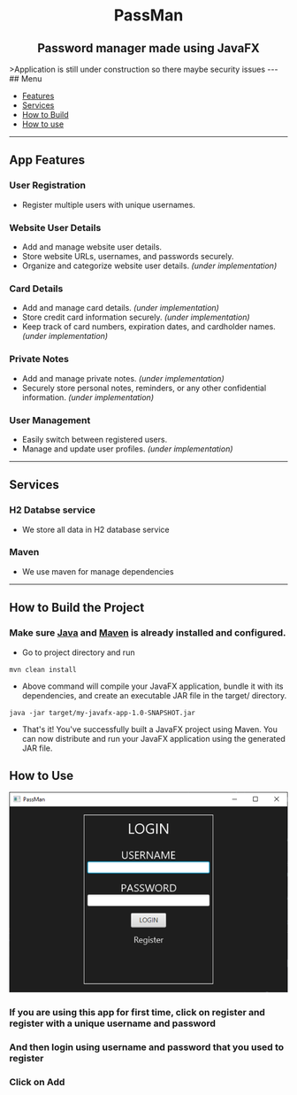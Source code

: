 # <h1 align="center">PassMan</h1>
<h2 align="center">Password manager made using JavaFX</h1>
>Application is still under construction so there maybe security issues
---
## Menu

- [Features](#app-features)
- [Services](#services)
- [How to Build](#build)
- [How to use](#use)

---
## App Features <a name="app-features"></a>

### User Registration
- Register multiple users with unique usernames.

### Website User Details
- Add and manage website user details.
- Store website URLs, usernames, and passwords securely.
- Organize and categorize website user details. *(under implementation)*

### Card Details
- Add and manage card details. *(under implementation)*
- Store credit card information securely. *(under implementation)*
- Keep track of card numbers, expiration dates, and cardholder names. *(under implementation)*

### Private Notes
- Add and manage private notes. *(under implementation)*
- Securely store personal notes, reminders, or any other confidential information. *(under implementation)*

### User Management
- Easily switch between registered users.
- Manage and update user profiles. *(under implementation)*
---

## Services <a name="services"></a>

### H2 Databse service
- We store all data in H2 database service

### Maven
- We use maven for manage dependencies
---

## How to Build the Project <a name="build"></a>
### Make sure [Java](https://www.oracle.com/java/technologies/downloads/) and [Maven](https://maven.apache.org/download.cgi) is already installed and configured.

- Go to project directory and run
```
mvn clean install
```
- Above command will compile your JavaFX application, bundle it with its dependencies, and create an executable JAR file in the target/ directory.
```
java -jar target/my-javafx-app-1.0-SNAPSHOT.jar
```
- That's it! You've successfully built a JavaFX project using Maven. You can now distribute and run your JavaFX application using the generated JAR file.

## How to Use <a name="use"></a>

<img alt="Alt Text" src="/screenshots/img.png"/>


### If you are using this app for first time, click on register and register with a unique username and password
### And then login using username and password that you used to register
### Click on Add